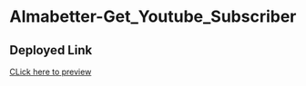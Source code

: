 # Almabetter-Get_Youtube_Subscriber
<h2><b>Deployed Link</b></h2> 
<a href="https://almabetter-get-youtube-subscriber.vercel.app/" target="_blank">CLick here to preview</a>
